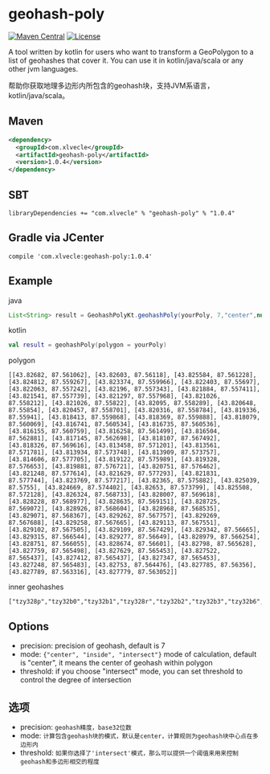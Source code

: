 # geohash-poly

[![Maven Central](https://maven-badges.herokuapp.com/maven-central/com.xlvecle/geohash-poly/badge.svg?style=plastic)](https://maven-badges.herokuapp.com/maven-central/com.xlvecle/geohash-poly)
[![License](https://img.shields.io/badge/license-Apache%202-4EB1BA.svg)](https://www.apache.org/licenses/LICENSE-2.0.html)


A tool written by kotlin for users who want to transform a GeoPolygon to a list of geohashes that cover it.
You can use it in kotlin/java/scala or any other jvm languages. 

帮助你获取地理多边形内所包含的geohash块，支持JVM系语言，kotlin/java/scala。

## Maven
```xml
<dependency>
  <groupId>com.xlvecle</groupId>
  <artifactId>geohash-poly</artifactId>
  <version>1.0.4</version>
</dependency>
```

## SBT
```
libraryDependencies += "com.xlvecle" % "geohash-poly" % "1.0.4"
```

## Gradle via JCenter
```
compile 'com.xlvecle:geohash-poly:1.0.4'
```

## Example
java
```java
List<String> result = GeohashPolyKt.geohashPoly(yourPoly, 7,"center",null);
```

kotlin
```kotlin
val result = geohashPoly(polygon = yourPoly)
```

polygon
```
[[43.82682, 87.561062], [43.82603, 87.56118], [43.825584, 87.561228], [43.824812, 87.559267], [43.823374, 87.559966], [43.822403, 87.55697], [43.822063, 87.557242], [43.82196, 87.557343], [43.821884, 87.557411], [43.821541, 87.557739], [43.821297, 87.557968], [43.821026, 87.558212], [43.821026, 87.55822], [43.82095, 87.558289], [43.820648, 87.55854], [43.820457, 87.558701], [43.820316, 87.558784], [43.819336, 87.55941], [43.818413, 87.559868], [43.818369, 87.559888], [43.818079, 87.560069], [43.816741, 87.560534], [43.816735, 87.560536], [43.816155, 87.560759], [43.816258, 87.561499], [43.816504, 87.562881], [43.817145, 87.562698], [43.818107, 87.567492], [43.818326, 87.569616], [43.813458, 87.571201], [43.813561, 87.571781], [43.813934, 87.573748], [43.813909, 87.573757], [43.814606, 87.577705], [43.819122, 87.575989], [43.819328, 87.576653], [43.819881, 87.576721], [43.820751, 87.576462], [43.821248, 87.577614], [43.821629, 87.577293], [43.821831, 87.577744], [43.823769, 87.577217], [43.82365, 87.575882], [43.825039, 87.5755], [43.824669, 87.574402], [43.82653, 87.573799], [43.825508, 87.572128], [43.826324, 87.568733], [43.828007, 87.569618], [43.828228, 87.568977], [43.828635, 87.569151], [43.828725, 87.569072], [43.828926, 87.568604], [43.828968, 87.568535], [43.829071, 87.568367], [43.829262, 87.567757], [43.829269, 87.567688], [43.829258, 87.567665], [43.829113, 87.567551], [43.829102, 87.567505], [43.829109, 87.567429], [43.829342, 87.56665], [43.829315, 87.566544], [43.829277, 87.56649], [43.828979, 87.566254], [43.828751, 87.566055], [43.828674, 87.56601], [43.82798, 87.565628], [43.827759, 87.565498], [43.827629, 87.565453], [43.827522, 87.565437], [43.827412, 87.565437], [43.827347, 87.565453], [43.827248, 87.565483], [43.82753, 87.564476], [43.827785, 87.56356], [43.827789, 87.563316], [43.827779, 87.563052]]
``` 
inner geohashes
```
["tzy328p","tzy32b0","tzy32b1","tzy328r","tzy32b2","tzy32b3","tzy32b6","tzy32b7","tzy3288","tzy328x","tzy32b8","tzy32b9","tzy32bd","tzy32be","tzy322z","tzy328b","tzy328c","tzy328f","tzy328g","tzy328u","tzy328v","tzy328y","tzy328z","tzy32bb","tzy32bc","tzy32bf","tzy323p","tzy3290","tzy3291","tzy3294","tzy3295","tzy329h","tzy329j","tzy329n","tzy329p","tzy32c0","tzy32c1","tzy32c4","tzy323q","tzy323r","tzy3292","tzy3293","tzy3296","tzy3297","tzy329k","tzy329m","tzy329q","tzy329r","tzy32c2","tzy32c3","tzy32c6","tzy32c7","tzy323t","tzy323w","tzy323x","tzy3298","tzy3299","tzy329d","tzy329e","tzy329s","tzy329t","tzy329w","tzy329x","tzy32c8","tzy32c9","tzy32cd","tzy32ce","tzy323z","tzy329b","tzy329c","tzy329f","tzy329g","tzy329u","tzy329v","tzy329y","tzy329z","tzy32cb","tzy32cc","tzy32cf","tzy326p","tzy32d0","tzy32d1","tzy32d4","tzy32d5","tzy32dh","tzy32dj","tzy32dn","tzy32dp","tzy32f0","tzy32f1","tzy32d2","tzy32d3","tzy32d6","tzy32d7","tzy32dk","tzy32dm","tzy32de","tzy32ds","tzy32dt"]
```

## Options

+ precision: precision of geohash, default is 7 
+ mode: ```{"center", "inside", "intersect"}``` mode of calculation, default is "center", it means the center of geohash within polygon   
+ threshold: if you choose "intersect" mode, you can set threshold to control the degree of intersection
  
## 选项

+ precision: `geohash精度，base32位数`
+ mode: `计算包含geohash块的模式，默认是center，计算规则为geohash块中心点在多边形内`
+ threshold: `如果你选择了'intersect'模式，那么可以提供一个阈值来用来控制geohash和多边形相交的程度`
